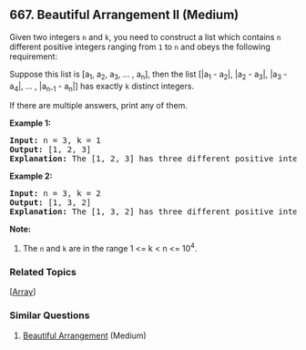 <!--|This file generated by command(leetcode description); DO NOT EDIT.    |-->
<!--+----------------------------------------------------------------------+-->
<!--|@author    Openset <openset.wang@gmail.com>                           |-->
<!--|@link      https://github.com/openset                                 |-->
<!--|@home      https://github.com/openset/leetcode                        |-->
<!--+----------------------------------------------------------------------+-->

## 667. Beautiful Arrangement II (Medium)

<p>
Given two integers <code>n</code> and <code>k</code>, you need to construct a list which contains <code>n</code> different positive integers ranging from <code>1</code> to <code>n</code> and obeys the following requirement: <br/>

Suppose this list is [a<sub>1</sub>, a<sub>2</sub>, a<sub>3</sub>, ... , a<sub>n</sub>], then the list [|a<sub>1</sub> - a<sub>2</sub>|, |a<sub>2</sub> - a<sub>3</sub>|, |a<sub>3</sub> - a<sub>4</sub>|, ... , |a<sub>n-1</sub> - a<sub>n</sub>|] has exactly <code>k</code> distinct integers.
</p>

<p>
If there are multiple answers, print any of them.
</p>

<p><b>Example 1:</b><br/>
<pre>
<b>Input:</b> n = 3, k = 1
<b>Output:</b> [1, 2, 3]
<b>Explanation:</b> The [1, 2, 3] has three different positive integers ranging from 1 to 3, and the [1, 1] has exactly 1 distinct integer: 1.
</pre>
</p>

<p><b>Example 2:</b><br />
<pre>
<b>Input:</b> n = 3, k = 2
<b>Output:</b> [1, 3, 2]
<b>Explanation:</b> The [1, 3, 2] has three different positive integers ranging from 1 to 3, and the [2, 1] has exactly 2 distinct integers: 1 and 2.
</pre>
</p>

<p><b>Note:</b><br>
<ol>
<li>The <code>n</code> and <code>k</code> are in the range 1 <= k < n <= 10<sup>4</sup>.</li>
</ol>
</p>

### Related Topics
  [[Array](https://github.com/openset/leetcode/tree/master/tag/array/README.md)]

### Similar Questions
  1. [Beautiful Arrangement](https://github.com/openset/leetcode/tree/master/problems/beautiful-arrangement) (Medium)
